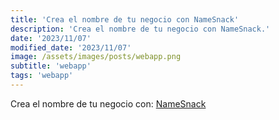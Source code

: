 ```yaml
---
title: 'Crea el nombre de tu negocio con NameSnack'
description: 'Crea el nombre de tu negocio con NameSnack.'
date: '2023/11/07'
modified_date: '2023/11/07'
image: /assets/images/posts/webapp.png
subtitle: 'webapp'
tags: 'webapp'
---
```


Crea el nombre de tu negocio con: [NameSnack](https://www.namesnack.com/)
